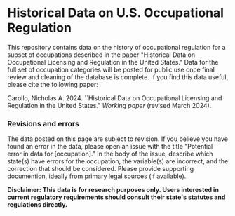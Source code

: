 # Historical Data on U.S. Occupational Regulation

This repository contains data on the history of occupational regulation for a subset of occupations described in the paper "Historical Data on Occupational Licensing and Regulation in the United States." Data for the full set of occupation categories will be posted for public use once final review and cleaning of the database is complete. If you find this data useful, please cite the following paper: 

Carollo, Nicholas A. 2024. ``Historical Data on Occupational Licensing and Regulation in the United States." *Working paper* (revised March 2024).  

### Revisions and errors

The data posted on this page are subject to revision. If you believe you have found an error in the data, please open an issue with the title "Potential error in data for [occupation]." In the body of the issue, describe which state(s) have errors for the occupation, the variable(s) are incorrect, and the correction that should be considered. Please provide supporting documention, ideally from primary legal sources (if available). 

**Disclaimer: This data is for research purposes only. Users interested in current regulatory requirements should consult their state's statutes and regulations directly.**
